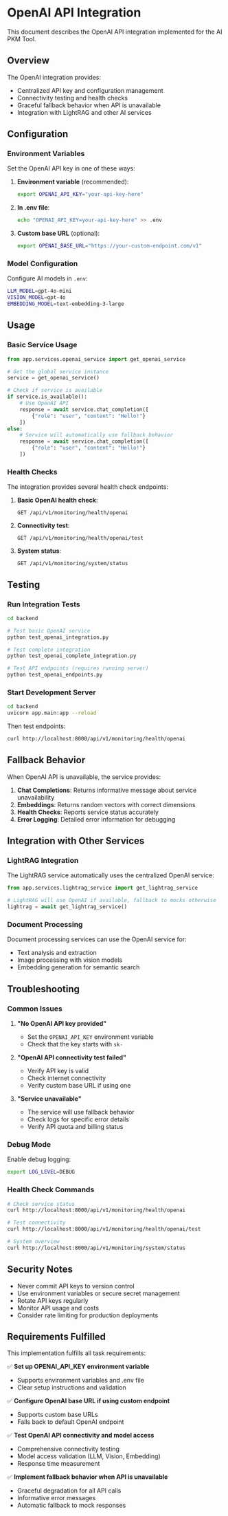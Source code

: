 # OpenAI API Integration

This document describes the OpenAI API integration implemented for the AI PKM Tool.

## Overview

The OpenAI integration provides:
- Centralized API key and configuration management
- Connectivity testing and health checks
- Graceful fallback behavior when API is unavailable
- Integration with LightRAG and other AI services

## Configuration

### Environment Variables

Set the OpenAI API key in one of these ways:

1. **Environment variable** (recommended):
   ```bash
   export OPENAI_API_KEY="your-api-key-here"
   ```

2. **In .env file**:
   ```bash
   echo "OPENAI_API_KEY=your-api-key-here" >> .env
   ```

3. **Custom base URL** (optional):
   ```bash
   export OPENAI_BASE_URL="https://your-custom-endpoint.com/v1"
   ```

### Model Configuration

Configure AI models in `.env`:
```bash
LLM_MODEL=gpt-4o-mini
VISION_MODEL=gpt-4o
EMBEDDING_MODEL=text-embedding-3-large
```

## Usage

### Basic Service Usage

```python
from app.services.openai_service import get_openai_service

# Get the global service instance
service = get_openai_service()

# Check if service is available
if service.is_available():
    # Use OpenAI API
    response = await service.chat_completion([
        {"role": "user", "content": "Hello!"}
    ])
else:
    # Service will automatically use fallback behavior
    response = await service.chat_completion([
        {"role": "user", "content": "Hello!"}
    ])
```

### Health Checks

The integration provides several health check endpoints:

1. **Basic OpenAI health check**:
   ```
   GET /api/v1/monitoring/health/openai
   ```

2. **Connectivity test**:
   ```
   GET /api/v1/monitoring/health/openai/test
   ```

3. **System status**:
   ```
   GET /api/v1/monitoring/system/status
   ```

## Testing

### Run Integration Tests

```bash
cd backend

# Test basic OpenAI service
python test_openai_integration.py

# Test complete integration
python test_openai_complete_integration.py

# Test API endpoints (requires running server)
python test_openai_endpoints.py
```

### Start Development Server

```bash
cd backend
uvicorn app.main:app --reload
```

Then test endpoints:
```bash
curl http://localhost:8000/api/v1/monitoring/health/openai
```

## Fallback Behavior

When OpenAI API is unavailable, the service provides:

1. **Chat Completions**: Returns informative message about service unavailability
2. **Embeddings**: Returns random vectors with correct dimensions
3. **Health Checks**: Reports service status accurately
4. **Error Logging**: Detailed error information for debugging

## Integration with Other Services

### LightRAG Integration

The LightRAG service automatically uses the centralized OpenAI service:

```python
from app.services.lightrag_service import get_lightrag_service

# LightRAG will use OpenAI if available, fallback to mocks otherwise
lightrag = await get_lightrag_service()
```

### Document Processing

Document processing services can use the OpenAI service for:
- Text analysis and extraction
- Image processing with vision models
- Embedding generation for semantic search

## Troubleshooting

### Common Issues

1. **"No OpenAI API key provided"**
   - Set the `OPENAI_API_KEY` environment variable
   - Check that the key starts with `sk-`

2. **"OpenAI API connectivity test failed"**
   - Verify API key is valid
   - Check internet connectivity
   - Verify custom base URL if using one

3. **"Service unavailable"**
   - The service will use fallback behavior
   - Check logs for specific error details
   - Verify API quota and billing status

### Debug Mode

Enable debug logging:
```bash
export LOG_LEVEL=DEBUG
```

### Health Check Commands

```bash
# Check service status
curl http://localhost:8000/api/v1/monitoring/health/openai

# Test connectivity
curl http://localhost:8000/api/v1/monitoring/health/openai/test

# System overview
curl http://localhost:8000/api/v1/monitoring/system/status
```

## Security Notes

- Never commit API keys to version control
- Use environment variables or secure secret management
- Rotate API keys regularly
- Monitor API usage and costs
- Consider rate limiting for production deployments

## Requirements Fulfilled

This implementation fulfills all task requirements:

✅ **Set up OPENAI_API_KEY environment variable**
- Supports environment variables and .env file
- Clear setup instructions and validation

✅ **Configure OpenAI base URL if using custom endpoint**
- Supports custom base URLs
- Falls back to default OpenAI endpoint

✅ **Test OpenAI API connectivity and model access**
- Comprehensive connectivity testing
- Model access validation (LLM, Vision, Embedding)
- Response time measurement

✅ **Implement fallback behavior when API is unavailable**
- Graceful degradation for all API calls
- Informative error messages
- Automatic fallback to mock responses